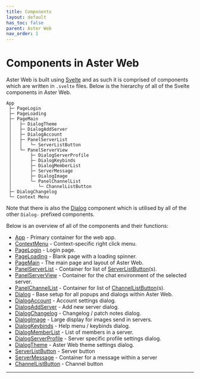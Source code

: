 ```yaml
---
title: Components
layout: default
has_toc: false
parent: Aster Web
nav_order: 1
---
```


# Components in Aster Web
Aster Web is built using [Svelte](https://svelte.dev/) and as such it is comprised of components which are written in `.svelte` files. Below is the hierarchy of all of the Svelte components in Aster Web.

```
App
 ├─ PageLogin
 ├─ PageLoading
 ├─ PageMain
 │   ├─ DialogTheme
 │   ├─ DialogAddServer
 │   ├─ DialogAccount
 │   ├─ PanelServerList
 │   │   └─ ServerListButton
 │   └─ PanelServerView
 │       ├─ DialogServerProfile
 │       ├─ DialogKeybinds
 │       ├─ DialogMemberList
 │       ├─ ServerMessage
 │       ├─ DialogImage
 │       └─ PanelChannelList
 │          └─ ChannelListButton
 ├─ DialogChangelog
 └─ Context Menu
```

Note that there is also the [Dialog] component which is utilised by all of the other `Dialog-` prefixed components.

Below is an overview of all of the components and their functions:

- [App] - Primary container for the web app.
- [ContextMenu] - Context-specific right click menu.
- [PageLogin] - Login page.
- [PageLoading] - Blank page with a loading spinner.
- [PageMain] - The main page and layout of Aster Web.
- [PanelServerList] - Container for list of [ServerListButton]\(s\).
- [PanelServerView] - Container for the chat environment of the selected server.
- [PanelChannelList] - Container for list of [ChannelListButton]\(s\).
- [Dialog] - Base setup for all popups and dialogs within Aster Web.
- [DialogAccount] - Account settings dialog.
- [DialogAddServer] - Add new server dialog.
- [DialogChangelog] - Changelog / patch notes dialog.
- [DialogImage] - Large display for images send in servers.
- [DialogKeybinds] - Help menu / keybinds dialog.
- [DialogMemberList] - List of members in a server.
- [DialogServerProfile] - Server specific profile settings dialog.
- [DialogTheme] - Aster Web theme settings dialog.
- [ServerListButton] - Server button
- [ServerMessage] - Container for a message within a server
- [ChannelListButton] - Channel button

---

[App]: ./app
[ContextMenu]: ./contextmenu
[PageLogin]: ./pagelogin
[PageLoading]: ./pageloading
[PageMain]: ./pagemain
[PanelServerList]: ./panelserverlist
[PanelServerView]: ./panelserverview
[PanelChannelList]: ./panelchannellist
[Dialog]: ./dialog
[DialogAccount]: ./dialogaccount
[DialogAddServer]: ./dialogaddserver
[DialogChangelog]: ./dialogchangelog
[DialogImage]: ./dialogimage
[DialogKeybinds]: ./dialogkeybinds
[DialogMemberList]: ./dialogmemberlist
[DialogServerProfile]: ./dialogserverprofile
[DialogTheme]: ./dialogtheme
[ServerListButton]: ./serverlistbutton
[ServerMessage]: ./servermessage
[ChannelListButton]: ./channellistbutton